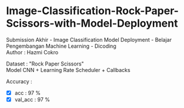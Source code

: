 # Image-Classification-Rock-Paper-Scissors-with-Model-Deployment
Submission Akhir - Image Classification Model Deployment - Belajar Pengembangan Machine Learning - Dicoding \
Author : Hazmi Cokro

Dataset : "Rock Paper Scissors" \
Model CNN + Learning Rate Scheduler + Callbacks

Accuracy :
- [x] acc     : 97 %
- [x] val_acc : 97 %
